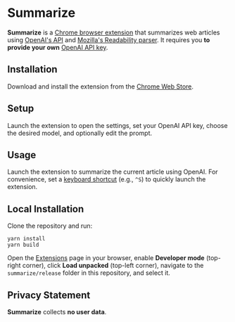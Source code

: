 # Summarize

**Summarize** is a [Chrome browser extension](https://developer.chrome.com/docs/extensions/) that summarizes web articles using [OpenAI's API](https://www.npmjs.com/package/openai) and [Mozilla's Readability parser](https://www.npmjs.com/package/@mozilla/readability). It requires you **to provide your own** [OpenAI API key](https://platform.openai.com/settings/organization/api-keys).

## Installation

Download and install the extension from the [Chrome Web Store](https://chromewebstore.google.com/detail/article-summarizer-with-o/djaflgohpgojbjelpdhpkopnjeimgikk).

## Setup

Launch the extension to open the settings, set your OpenAI API key, choose the desired model, and optionally edit the prompt.

## Usage

Launch the extension to summarize the current article using OpenAI. For convenience, set a [keyboard shortcut](chrome://extensions/shortcuts) (e.g., `^S`) to quickly launch the extension.

## Local Installation

Clone the repository and run:

```shell
yarn install
yarn build
```

Open the [Extensions](chrome://extensions/) page in your browser, enable **Developer mode** (top-right corner), click **Load unpacked** (top-left corner), navigate to the `summarize/release` folder in this repository, and select it.

## Privacy Statement

**Summarize** collects **no user data**.
